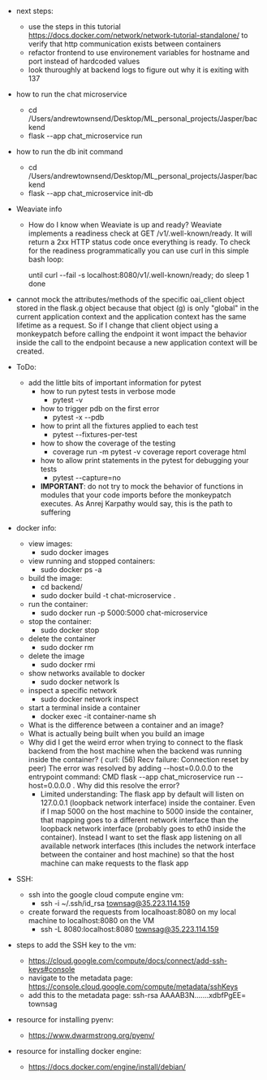 - next steps:
    - use the steps in this tutorial https://docs.docker.com/network/network-tutorial-standalone/ to verify that http communication exists between containers
    - refactor frontend to use environement variables for hostname and port instead of hardcoded values
    - look thuroughly at backend logs to figure out why it is exiting with 137

- how to run the chat microservice
    - cd /Users/andrewtownsend/Desktop/ML_personal_projects/Jasper/backend
    - flask --app chat_microservice run
- how to run the db init command
    - cd /Users/andrewtownsend/Desktop/ML_personal_projects/Jasper/backend
    - flask --app chat_microservice init-db 

- Weaviate info
    - How do I know when Weaviate is up and ready? Weaviate implements a readiness check at GET /v1/.well-known/ready. It will return a 2xx HTTP status code once everything is ready. To check for the readiness programmatically you can use curl in this simple bash loop:

        until curl --fail -s localhost:8080/v1/.well-known/ready; do
        sleep 1
        done
- cannot mock the attributes/methods of the specific oai_client object stored in the flask.g object because that object (g) is only "global" in the current application context and the application context has the same lifetime as a request. So if I change that client object using a monkeypatch before calling the endpoint it wont impact the behavior inside the call to the endpoint because a new application context will be created.

- ToDo:
    - add the little bits of important information for pytest
        - how to run pytest tests in verbose mode
            - pytest -v
        - how to trigger pdb on the first error
            - pytest -x --pdb
        - how to print all the fixtures applied to each test
            - pytest --fixtures-per-test
        - how to show the coverage of the testing
            - coverage run -m pytest -v
              coverage report
              coverage html
        - how to allow print statements in the pytest for debugging your tests
            - pytest --capture=no
        - __IMPORTANT__: do not try to mock the behavior of functions in modules that your code imports before the monkeypatch executes. As Anrej Karpathy would say, this is the path to suffering

- docker info:
    - view images:
        - sudo docker images
    - view running and stopped containers:
        - sudo docker ps -a 
    - build the image:
        - cd backend/
        - sudo docker build -t chat-microservice .
    - run the container:
        - sudo docker run -p 5000:5000 chat-microservice
    - stop the container:
        - sudo docker stop <container id>
    - delete the container
        - sudo docker rm <container id>
    - delete the image
        - sudo docker rmi <image name or id>
    - show networks available to docker
        - sudo docker network ls
    - inspect a specific network
        - sudo docker network inspect <name>
    - start a terminal inside a container
        - docker exec -it container-name sh
    - What is the difference between a container and an image?
    - What is actually being built when you build an image
    - Why did I get the weird error when trying to connect to the flask backend from the host machine when the backend was running inside the container? ( curl: (56) Recv failure: Connection reset by peer) The error was resolved by adding --host=0.0.0.0 to the entrypoint command: CMD flask --app chat_microservice run --host=0.0.0.0 . Why did this resolve the error?
        - Limited understanding: The flask app by default will listen on 127.0.0.1 (loopback network interface) inside the container. Even if I map 5000 on the host machine to 5000 inside the container, that mapping goes to a different network interface than the loopback network interface (probably goes to eth0 inside the container). Instead I want to set the flask app listening on all available network interfaces (this includes the network interface between the container and host machine) so that the host machine can make requests to the flask app

- SSH:
	- ssh into the google cloud compute engine vm:
		- ssh -i ~/.ssh/id_rsa townsag@35.223.114.159  
	- create forward the requests from localhoast:8080 on my local machine to localhost:8080 on the VM
		- ssh -L 8080:localhost:8080 townsag@35.223.114.159

- steps to add the SSH key to the vm:
	- https://cloud.google.com/compute/docs/connect/add-ssh-keys#console
	- navigate to the metadata page: https://console.cloud.google.com/compute/metadata/sshKeys
	- add this to the metadata page:
		ssh-rsa AAAAB3N.......xdbfPgEE= townsag


- resource for installing pyenv:
    - https://www.dwarmstrong.org/pyenv/
- resource for installing docker engine:
    - https://docs.docker.com/engine/install/debian/